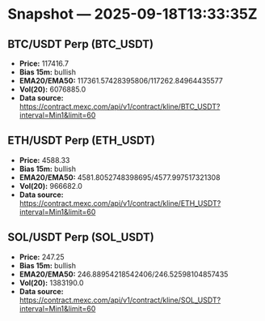 # Snapshot — 2025-09-18T13:33:35Z

## BTC/USDT Perp (BTC_USDT)
- **Price:** 117416.7
- **Bias 15m:** bullish
- **EMA20/EMA50:** 117361.57428395806/117262.84964435577
- **Vol(20):** 6076885.0
- **Data source:** https://contract.mexc.com/api/v1/contract/kline/BTC_USDT?interval=Min1&limit=60

## ETH/USDT Perp (ETH_USDT)
- **Price:** 4588.33
- **Bias 15m:** bullish
- **EMA20/EMA50:** 4581.8052748398695/4577.997517321308
- **Vol(20):** 966682.0
- **Data source:** https://contract.mexc.com/api/v1/contract/kline/ETH_USDT?interval=Min1&limit=60

## SOL/USDT Perp (SOL_USDT)
- **Price:** 247.25
- **Bias 15m:** bullish
- **EMA20/EMA50:** 246.88954218542406/246.52598104857435
- **Vol(20):** 1383190.0
- **Data source:** https://contract.mexc.com/api/v1/contract/kline/SOL_USDT?interval=Min1&limit=60
